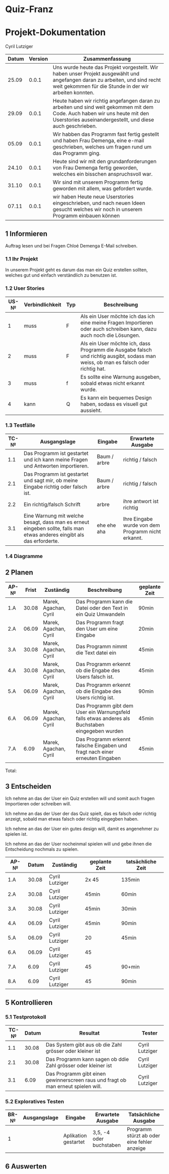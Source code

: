 # Quiz-Franz

# Projekt-Dokumentation

Cyril Lutziger

| Datum | Version | Zusammenfassung                                              |
| ----- | ------- | ------------------------------------------------------------ |
| 25.09 | 0.0.1   | Uns wurde heute das Projekt vorgestellt. Wir haben unser Projekt ausgewählt und angefangen daran zu arbeiten, und sind recht weit gekommen für die Stunde in der wir arbeiten konnten.|
| 29.09 | 0.0.1   | Heute haben wir richtig angefangen daran zu arbeiten und sind weit gekommen mit dem Code. Auch haben wir uns heute mit den Userstories auseinandergestellt, und diese auch geschrieben.|
| 05.09 | 0.0.1   | Wir habben das Programm fast fertig gestellt und haben Frau Demenga, eine e-mail geschrieben, welches um fragen rund um das Programm ging. |
| 24.10 | 0.0.1   | Heute sind wir mit den grundanforderungen von Frau Demenga fertig geworden, welcches ein bisschen anspruchsvoll war.  |
| 31.10 | 0.0.1   | Wir sind mit unserem Programm fertig geworden mit allem, was gefordert wurde.|
| 07.11 | 0.0.1   | wir haben Heute neue Userstories eingeschrieben, und nach neuen Ideen gesucht welches wir noch in unserem Programm einbauen können|

## 1 Informieren
Auftrag lesen und bei Fragen Chloé Demenga E-Mail schreiben.

### 1.1 Ihr Projekt

In unserem Projekt geht es darum das man ein Quiz erstellen sollten, welches gut und einfach verständlich zu benutzen ist.

### 1.2 User Stories

| US-№ | Verbindlichkeit | Typ  | Beschreibung                       |
| ---- | --------------- | ---- | ---------------------------------- |
| 1    |      muss       |  F  | Als ein User möchte ich das ich eine meine Fragen Importieren oder auch schreiben kann, dazu auch noch die Lösungen. |
| 2   |      muss       |   F  |   Als ein User möchte ich, dass Programm die Ausgabe falsch und richtig ausgibt, sodass man weiss, ob man es falsch oder richtig hat. |
| 3  |     muss       |  f  |   Es sollte eine Warnung ausgeben, sobald etwas nicht erkannt wurde. |
| 4  |      kann       |  Q  |   Es kann ein bequemes Design haben, sodass es visuell gut aussieht. |



### 1.3 Testfälle

| TC-№ | Ausgangslage | Eingabe | Erwartete Ausgabe |
| ---- | ------------ | ------- | ----------------- |
| 1.1  | Das Programm ist gestartet und ich kann meine Fragen und Antworten importieren. |  Baum / arbre      | richtig / falsch     |
| 2.1  | Das Programm ist gestartet und sagt mir, ob meine Eingabe richtig oder falsch ist.  |  Baum / arbre      |  richtig / falsch   |
| 2.2  | Ein richtig/falsch Schrift | arbre |   ihre antwort ist richtig|
| 3.1  | Eine Warnung mit welche besagt, dass man es erneut eingeben sollte, falls man etwas anderes eingibt als das erforderte.| ehe ehe aha | Ihre Eingabe wurde von dem Programm nicht erkannt.|



### 1.4 Diagramme



## 2 Planen

| AP-№ | Frist | Zuständig | Beschreibung | geplante Zeit |
| ---- | ----- | --------- | ------------ | ------------- |
| 1.A  |  30.08     |    Marek, Agachan, Cyril    |     Das Programm kann die Datei oder den Text in ein Quiz Umwandeln  |     90min       |
| 2.A  |    06.09   | Marek, Agachan, Cyril      |      Das Programm fragt den User um eine Eingabe    |    20min      |
| 3.A  |    30.08   | Marek, Agachan, Cyril      |   Das Programm nimmt die Text datei ein     |    45min      |
| 4.A  |    30.08   | Marek, Agachan, Cyril      |     Das Programm erkennt ob die Engabe des Users falsch ist.      |     45min      |
| 5.A  |    06.09   | Marek, Agachan, Cyril      |    Das Programm erkennt ob die Eingabe des Users richtig ist.     |    90min      |
| 6.A  |   06.09   |  Marek, Agachan, Cyril     |    Das Programm gibt dem User ein Warnungsfeld falls etwas anderes als Buchstaben eingegeben wurden   |     45min       |
| 7.A  |    6.09   |  Marek, Agachan, Cyril     |    Das Programm erkennt falsche Eingaben und fragt nach einer erneuten Eingaben      |    45min      |

Total: 


## 3 Entscheiden

Ich nehme an das der User ein Quiz erstellen will und somit auch fragen Importieren oder schreiben will.

Ich nehme an das der User der das Quiz spielt, das es falsch oder richtig anzeigt, sobald man etwas falsch oder richtig eingegben haben.

Ich nehme an das der User ein gutes design will, damit es angenehmer zu spielen ist.

Ich nehme an das der User nocheinmal spielen will und gebe ihnen die Entscheidung nochmals zu spielen.


| AP-№ | Datum | Zuständig | geplante Zeit | tatsächliche Zeit |
| ---- | ----- | --------- | ------------- | ----------------- |
| 1.A  |   30.08    |   Cyril Lutziger        |     2x 45          |      135min           |
| 2.A  |   30.08    |    Cyril Lutziger       |      45min         |      60min             |
| 3.A  |   30.08    |    Cyril Lutziger       |      45min         |      30min             |
| 4.A  |   06.09    |    Cyril Lutziger       |      45min         |      90min             |
| 5.A  |   06.09    |    Cyril Lutziger       |      20         |      45min             |
| 6.A  |   06.09    |    Cyril Lutziger       |      45         |           |
| 7.A  |    6.09   | Cyril Lutziger      |    45      |    90+min      |
| 8.A  |    6.09   | Cyril Lutziger      |    45      |    90min      |

## 5 Kontrollieren

### 5.1 Testprotokoll

| TC-№ | Datum | Resultat | Tester |
| ----- | -------- | ------ | ------- |
|   1.1     |  30.08    |  Das System gibt aus ob die Zahl grösser oder kleiner ist          | Cyril Lutziger      |
|   2.1     |  30.08   |   Das Programm kann sagen ob ddie Zahl grösser oder kleiner ist        | Cyril Lutziger      |
|   3.1    |  6.09     |   Das Programm gibt einen gewinnerscreen raus und fragt ob man erneut spielen will.       | Cyril Lutziger      |



### 5.2 Exploratives Testen

| BR-№ | Ausgangslage | Eingabe | Erwartete Ausgabe | Tatsächliche Ausgabe |
| ---- | ------------ | ------- | ----------------- | -------------------- |
| 1   |  |    Aplikation gestartet        |   3,5, -4 oder buchstaben      |  Programm stürzt ab oder eine fehler anzeige                 |      Das Programm bittet um eine erneute Eingabe.                |

## 6 Auswerten
